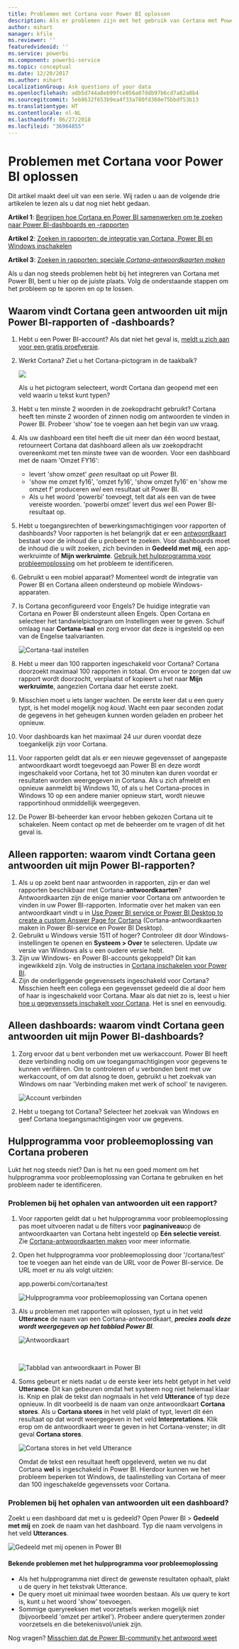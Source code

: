 ```yaml
---
title: Problemen met Cortana voor Power BI oplossen
description: Als er problemen zijn met het gebruik van Cortana met Power BI, probeert u deze suggesties.
author: mihart
manager: kfile
ms.reviewer: ''
featuredvideoid: ''
ms.service: powerbi
ms.component: powerbi-service
ms.topic: conceptual
ms.date: 12/20/2017
ms.author: mihart
LocalizationGroup: Ask questions of your data
ms.openlocfilehash: adb5d744a8eb99fce056a07ddb97b6cd7a82a8b4
ms.sourcegitcommit: 5eb8632f653b9ea4f33a780fd360e75bbdf53b13
ms.translationtype: HT
ms.contentlocale: nl-NL
ms.lasthandoff: 06/27/2018
ms.locfileid: "36964855"
---
```

# <a name="troubleshoot-cortana-for-power-bi"></a>Problemen met Cortana voor Power BI oplossen
Dit artikel maakt deel uit van een serie. Wij raden u aan de volgende drie artikelen te lezen als u dat nog niet hebt gedaan.

**Artikel 1**: [Begrijpen hoe Cortana en Power BI samenwerken om te zoeken naar Power BI-dashboards en -rapporten](service-cortana-intro.md)

**Artikel 2**: [Zoeken in rapporten: de integratie van Cortana, Power BI en Windows inschakelen](service-cortana-enable.md)

**Artikel 3**: [Zoeken in rapporten: speciale *Cortana-antwoordkaarten maken*](service-cortana-answer-cards.md)

Als u dan nog steeds problemen hebt bij het integreren van Cortana met Power BI, bent u hier op de juiste plaats. Volg de onderstaande stappen om het probleem op te sporen en op te lossen.

## <a name="why-doesnt-cortana-find-answers-from-my-power-bi-reports-or-dashboards"></a>Waarom vindt Cortana geen antwoorden uit mijn Power BI-rapporten of -dashboards?
1. Hebt u een Power BI-account?  Als dat niet het geval is, [meldt u zich aan voor een gratis proefversie](https://powerbi.microsoft.com/get-started/).
2. Werkt Cortana?  Ziet u het Cortana-pictogram in de taakbalk?

    ![](media/service-cortana-troubleshoot/power-bi-cortana-icon.png)

    Als u het pictogram selecteert, wordt Cortana dan geopend met een veld waarin u tekst kunt typen?
3. Hebt u ten minste 2 woorden in de zoekopdracht gebruikt? Cortana heeft ten minste 2 woorden of zinnen nodig om antwoorden te vinden in Power BI. Probeer 'show' toe te voegen aan het begin van uw vraag.
4. Als uw dashboard een titel heeft die uit meer dan één woord bestaat, retourneert Cortana dat dashboard alleen als uw zoekopdracht overeenkomt met ten minste twee van de woorden. Voor een dashboard met de naam 'Omzet FY16':

   * levert 'show omzet' *geen* resultaat op uit Power BI.   
   * 'show me omzet fy16', 'omzet fy16', 'show omzet fy16' en 'show me omzet f' produceren *wel* een resultaat uit Power BI.    
   * Als u het woord 'powerbi' toevoegt, telt dat als een van de twee vereiste woorden. 'powerbi omzet' levert dus *wel* een Power BI-resultaat op.
5. Hebt u toegangsrechten of bewerkingsmachtigingen voor rapporten of dashboards? Voor rapporten is het belangrijk dat er een [antwoordkaart](service-cortana-answer-cards.md) bestaat voor de inhoud die u probeert te zoeken.  Voor dashboards moet de inhoud die u wilt zoeken, zich bevinden in **Gedeeld met mij**, een app-werkruimte of **Mijn werkruimte**. [Gebruik het hulpprogramma voor probleemoplossing](#try-the-cortana-troubleshooting-tool) om het probleem te identificeren.
6. Gebruikt u een mobiel apparaat?  Momenteel wordt de integratie van Power BI en Cortana alleen ondersteund op mobiele Windows-apparaten.
7. Is Cortana geconfigureerd voor Engels?  De huidige integratie van Cortana en Power BI ondersteunt alleen Engels. Open Cortana en selecteer het tandwielpictogram om Instellingen weer te geven. Schuif omlaag naar **Cortana-taal** en zorg ervoor dat deze is ingesteld op een van de Engelse taalvarianten.

   ![Cortana-taal instellen](media/service-cortana-troubleshoot/power-bi-cortana-language.png)
8. Hebt u meer dan 100 rapporten ingeschakeld voor Cortana?  Cortana doorzoekt maximaal 100 rapporten in totaal.  Om ervoor te zorgen dat uw rapport wordt doorzocht, verplaatst of kopieert u het naar **Mijn werkruimte**, aangezien Cortana daar het eerste zoekt.
9. Misschien moet u iets langer wachten. De eerste keer dat u een query typt, is het model mogelijk nog *koud*. Wacht een paar seconden zodat de gegevens in het geheugen kunnen worden geladen en probeer het opnieuw.
10. Voor dashboards kan het maximaal 24 uur duren voordat deze toegankelijk zijn voor Cortana.    
11. Voor rapporten geldt dat als er een nieuwe gegevensset of aangepaste antwoordkaart wordt toegevoegd aan Power BI en deze wordt ingeschakeld voor Cortana, het tot 30 minuten kan duren voordat er resultaten worden weergegeven in Cortana. Als u zich afmeldt en opnieuw aanmeldt bij Windows 10, of als u het Cortana-proces in Windows 10 op een andere manier opnieuw start, wordt nieuwe rapportinhoud onmiddellijk weergegeven.  
12. De Power BI-beheerder kan ervoor hebben gekozen Cortana uit te schakelen. Neem contact op met de beheerder om te vragen of dit het geval is.

## <a name="reports-only-why-doesnt-cortana-find-answers-from-my-power-bi-reports"></a>Alleen rapporten: waarom vindt Cortana geen antwoorden uit mijn Power BI-rapporten?
1. Als u op zoekt bent naar antwoorden in rapporten, zijn er dan wel rapporten beschikbaar met Cortana-**antwoordkaarten**? Antwoordkaarten zijn de enige manier voor Cortana om antwoorden te vinden in uw Power BI-rapporten.  Informatie over het maken van een antwoordkaart vindt u in [Use Power BI service or Power BI Desktop to create a custom Answer Page for Cortana](service-cortana-answer-cards.md) (Cortana-antwoordkaarten maken in Power BI-service en Power BI Desktop).
2. Gebruikt u Windows versie 1511 of hoger?  Controleer dit door Windows-instellingen te openen en **Systeem > Over** te selecteren. Update uw versie van Windows als u een oudere versie hebt.
3. Zijn uw Windows- en Power BI-accounts gekoppeld? Dit kan ingewikkeld zijn. Volg de instructies in [Cortana inschakelen voor Power BI](service-cortana-enable.md#add-your-power-bi-credentials-to-windows).
4. Zijn de onderliggende gegevenssets ingeschakeld voor Cortana? Misschien heeft een collega een gegevensset gedeeld die al door hem of haar is ingeschakeld voor Cortana. Maar als dat niet zo is, leest u hier [hoe u gegevenssets inschakelt voor Cortana](service-cortana-enable.md). Het is snel en eenvoudig.

## <a name="dashboards-only-why-doesnt-cortana-find-answers-from-my-power-bi-dashboards"></a>Alleen dashboards: waarom vindt Cortana geen antwoorden uit mijn Power BI-dashboards?
1. Zorg ervoor dat u bent verbonden met uw werkaccount. Power BI heeft deze verbinding nodig om uw toegangsmachtigingen voor gegevens te kunnen verifiëren. Om te controleren of u verbonden bent met uw werkaccount, of om dat alsnog te doen, gebruikt u het zoekvak van Windows om naar 'Verbinding maken met werk of school' te navigeren.  

    ![Account verbinden](media/service-cortana-troubleshoot/power-bi-cortana-connect.png)
2. Hebt u toegang tot Cortana? Selecteer het zoekvak van Windows en geef Cortana toegangsmachtigingen voor uw gegevens.

## <a name="try-the-cortana-troubleshooting-tool"></a>Hulpprogramma voor probleemoplossing van Cortana proberen
Lukt het nog steeds niet?  Dan is het nu een goed moment om het hulpprogramma voor probleemoplossing van Cortana te gebruiken en het probleem nader te identificeren.

### <a name="having-trouble-retrieving-answers-from-a-report"></a>Problemen bij het ophalen van antwoorden uit een rapport?
1. Voor rapporten geldt dat u het hulpprogramma voor probleemoplossing pas moet uitvoeren nadat u de filters voor **paginaniveau**op de antwoordkaarten van Cortana hebt ingesteld op **Eén selectie vereist**. Zie [Cortana-antwoordkaarten maken](service-cortana-answer-cards.md) voor meer informatie.
2. Open het hulpprogramma voor probleemoplossing door '/cortana/test' toe te voegen aan het einde van de URL voor de Power BI-service. De URL moet er nu als volgt uitzien:

   app.powerbi.com/cortana/test

   ![Hulpprogramma voor probleemoplossing van Cortana openen](media/service-cortana-troubleshoot/power-bi-cortana-tool2.png)
3. Als u problemen met rapporten wilt oplossen, typt u in het veld **Utterance** de naam van een Cortana-antwoordkaart, ***precies zoals deze wordt weergegeven op het tabblad Power BI***.

   ![Antwoordkaart](media/service-cortana-troubleshoot/power-bi-answer-card-new.png)

   </br>

   ![Tabblad van antwoordkaart in Power BI](media/service-cortana-troubleshoot/power-bi-answer-card2.png)
4. Soms gebeurt er niets nadat u de eerste keer iets hebt getypt in het veld **Utterance**. Dit kan gebeuren omdat het systeem nog niet helemaal klaar is. Knip en plak de tekst dan nogmaals in het veld **Utterance** of typ deze opnieuw. In dit voorbeeld is de naam van onze antwoordkaart **Cortana stores**. Als u **Cortana stores** in het veld plakt of typt, levert dit één resultaat op dat wordt weergegeven in het veld **Interpretations**. Klik erop om de antwoordkaart weer te geven in het Cortana-venster; in dit geval **Cortana stores**.

   ![Cortana stores in het veld Utterance](media/service-cortana-troubleshoot/power-bi-utterance.png)

   Omdat de tekst een resultaat heeft opgeleverd, weten we nu dat Cortana **wel** is ingeschakeld in Power BI. Hierdoor kunnen we het probleem beperken tot Windows, de taalinstelling van Cortana of meer dan 100 ingeschakelde gegevenssets voor Cortana.

### <a name="having-trouble-retrieving-answers-from-a-dashboard"></a>Problemen bij het ophalen van antwoorden uit een dashboard?
Zoekt u een dashboard dat met u is gedeeld?  Open Power BI > **Gedeeld met mij** en zoek de naam van het dashboard.  Typ die naam vervolgens in het veld **Utterances**.

![Gedeeld met mij openen in Power BI](media/service-cortana-troubleshoot/power-bi-cortana-shared-with-me.png)


#### <a name="troubleshooting-tool-known-issues"></a>Bekende problemen met het hulpprogramma voor probleemoplossing
* Als het hulpprogramma niet direct de gewenste resultaten ophaalt, plakt u de query in het tekstvak Utterance.
* De query moet uit minimaal twee woorden bestaan.  Als uw query te kort is, kunt u het woord 'show' toevoegen.
* Sommige queryreeksen met voorzetsels werken mogelijk niet (bijvoorbeeld 'omzet per artikel'). Probeer andere querytermen zonder voorzetsels en die betekenisvol/uniek zijn.

Nog vragen? [Misschien dat de Power BI-community het antwoord weet](http://community.powerbi.com/)
